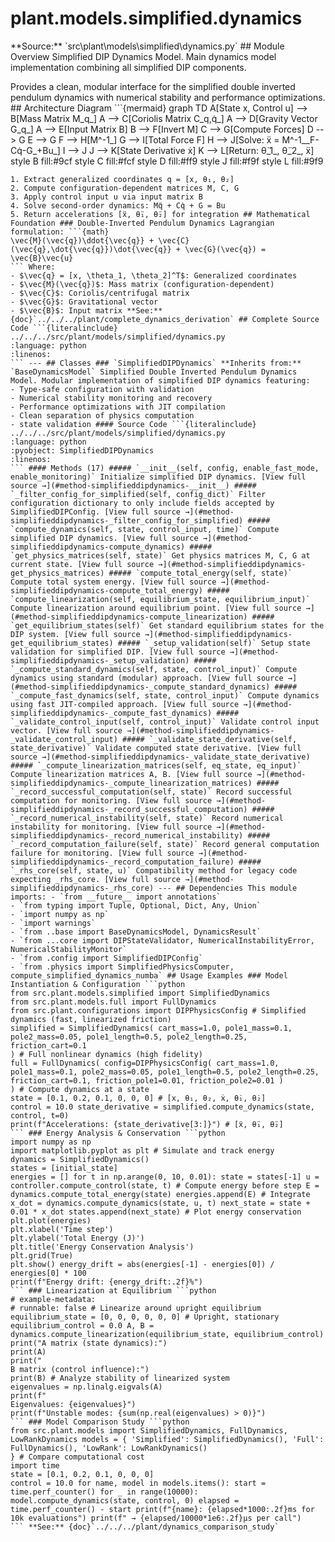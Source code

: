 # plant.models.simplified.dynamics
<!-- Enhanced by Week 8 Phase 2 --> **Source:** `src\plant\models\simplified\dynamics.py` ## Module Overview Simplified DIP Dynamics Model. Main dynamics model implementation combining all simplified DIP components.
Provides a clean, modular interface for the simplified double inverted
pendulum dynamics with numerical stability and performance optimizations. ## Architecture Diagram ```{mermaid}
graph TD A[State x, Control u] --> B[Mass Matrix M_q_] A --> C[Coriolis Matrix C_q,q̇_] A --> D[Gravity Vector G_q_] A --> E[Input Matrix B] B --> F[Invert M] C --> G[Compute Forces] D --> G E --> G F --> H[M^-1_] G --> I[Total Force F] H --> J[Solve: ẍ = M^-1__F-Cq̇-G_+Bu_] I --> J J --> K[State Derivative ẋ] K --> L[Return: θ̈_1_, θ̈_2_, ẍ] style B fill:#9cf style C fill:#fcf style D fill:#ff9 style J fill:#f9f style L fill:#9f9
``` **Data Flow:**
1. Extract generalized coordinates q = [x, θ₁, θ₂]
2. Compute configuration-dependent matrices M, C, G
3. Apply control input u via input matrix B
4. Solve second-order dynamics: Mq̈ + Cq̇ + G = Bu
5. Return accelerations [ẍ, θ̈₁, θ̈₂] for integration ## Mathematical Foundation ### Double-Inverted Pendulum Dynamics Lagrangian formulation: ```{math}
\vec{M}(\vec{q})\ddot{\vec{q}} + \vec{C}(\vec{q},\dot{\vec{q}})\dot{\vec{q}} + \vec{G}(\vec{q}) = \vec{B}\vec{u}
``` Where:
- $\vec{q} = [x, \theta_1, \theta_2]^T$: Generalized coordinates
- $\vec{M}(\vec{q})$: Mass matrix (configuration-dependent)
- $\vec{C}$: Coriolis/centrifugal matrix
- $\vec{G}$: Gravitational vector
- $\vec{B}$: Input matrix **See:** {doc}`../../../plant/complete_dynamics_derivation` ## Complete Source Code ```{literalinclude} ../../../src/plant/models/simplified/dynamics.py
:language: python
:linenos:
``` --- ## Classes ### `SimplifiedDIPDynamics` **Inherits from:** `BaseDynamicsModel` Simplified Double Inverted Pendulum Dynamics Model. Modular implementation of simplified DIP dynamics featuring:
- Type-safe configuration with validation
- Numerical stability monitoring and recovery
- Performance optimizations with JIT compilation
- Clean separation of physics computation
- state validation #### Source Code ```{literalinclude} ../../../src/plant/models/simplified/dynamics.py
:language: python
:pyobject: SimplifiedDIPDynamics
:linenos:
``` #### Methods (17) ##### `__init__(self, config, enable_fast_mode, enable_monitoring)` Initialize simplified DIP dynamics. [View full source →](#method-simplifieddipdynamics-__init__) ##### `_filter_config_for_simplified(self, config_dict)` Filter configuration dictionary to only include fields accepted by SimplifiedDIPConfig. [View full source →](#method-simplifieddipdynamics-_filter_config_for_simplified) ##### `compute_dynamics(self, state, control_input, time)` Compute simplified DIP dynamics. [View full source →](#method-simplifieddipdynamics-compute_dynamics) ##### `get_physics_matrices(self, state)` Get physics matrices M, C, G at current state. [View full source →](#method-simplifieddipdynamics-get_physics_matrices) ##### `compute_total_energy(self, state)` Compute total system energy. [View full source →](#method-simplifieddipdynamics-compute_total_energy) ##### `compute_linearization(self, equilibrium_state, equilibrium_input)` Compute linearization around equilibrium point. [View full source →](#method-simplifieddipdynamics-compute_linearization) ##### `get_equilibrium_states(self)` Get standard equilibrium states for the DIP system. [View full source →](#method-simplifieddipdynamics-get_equilibrium_states) ##### `_setup_validation(self)` Setup state validation for simplified DIP. [View full source →](#method-simplifieddipdynamics-_setup_validation) ##### `_compute_standard_dynamics(self, state, control_input)` Compute dynamics using standard (modular) approach. [View full source →](#method-simplifieddipdynamics-_compute_standard_dynamics) ##### `_compute_fast_dynamics(self, state, control_input)` Compute dynamics using fast JIT-compiled approach. [View full source →](#method-simplifieddipdynamics-_compute_fast_dynamics) ##### `_validate_control_input(self, control_input)` Validate control input vector. [View full source →](#method-simplifieddipdynamics-_validate_control_input) ##### `_validate_state_derivative(self, state_derivative)` Validate computed state derivative. [View full source →](#method-simplifieddipdynamics-_validate_state_derivative) ##### `_compute_linearization_matrices(self, eq_state, eq_input)` Compute linearization matrices A, B. [View full source →](#method-simplifieddipdynamics-_compute_linearization_matrices) ##### `_record_successful_computation(self, state)` Record successful computation for monitoring. [View full source →](#method-simplifieddipdynamics-_record_successful_computation) ##### `_record_numerical_instability(self, state)` Record numerical instability for monitoring. [View full source →](#method-simplifieddipdynamics-_record_numerical_instability) ##### `_record_computation_failure(self, state)` Record general computation failure for monitoring. [View full source →](#method-simplifieddipdynamics-_record_computation_failure) ##### `_rhs_core(self, state, u)` Compatibility method for legacy code expecting _rhs_core. [View full source →](#method-simplifieddipdynamics-_rhs_core) --- ## Dependencies This module imports: - `from __future__ import annotations`
- `from typing import Tuple, Optional, Dict, Any, Union`
- `import numpy as np`
- `import warnings`
- `from ..base import BaseDynamicsModel, DynamicsResult`
- `from ...core import DIPStateValidator, NumericalInstabilityError, NumericalStabilityMonitor`
- `from .config import SimplifiedDIPConfig`
- `from .physics import SimplifiedPhysicsComputer, compute_simplified_dynamics_numba` ## Usage Examples ### Model Instantiation & Configuration ```python
from src.plant.models.simplified import SimplifiedDynamics
from src.plant.models.full import FullDynamics
from src.plant.configurations import DIPPhysicsConfig # Simplified dynamics (fast, linearized friction)
simplified = SimplifiedDynamics( cart_mass=1.0, pole1_mass=0.1, pole2_mass=0.05, pole1_length=0.5, pole2_length=0.25, friction_cart=0.1
) # Full nonlinear dynamics (high fidelity)
full = FullDynamics( config=DIPPhysicsConfig( cart_mass=1.0, pole1_mass=0.1, pole2_mass=0.05, pole1_length=0.5, pole2_length=0.25, friction_cart=0.1, friction_pole1=0.01, friction_pole2=0.01 )
) # Compute dynamics at a state
state = [0.1, 0.2, 0.1, 0, 0, 0] # [x, θ₁, θ₂, ẋ, θ̇₁, θ̇₂]
control = 10.0 state_derivative = simplified.compute_dynamics(state, control, t=0)
print(f"Accelerations: {state_derivative[3:]}") # [ẍ, θ̈₁, θ̈₂]
``` ### Energy Analysis & Conservation ```python
import numpy as np
import matplotlib.pyplot as plt # Simulate and track energy
dynamics = SimplifiedDynamics()
states = [initial_state]
energies = [] for t in np.arange(0, 10, 0.01): state = states[-1] u = controller.compute_control(state, t) # Compute energy before step E = dynamics.compute_total_energy(state) energies.append(E) # Integrate x_dot = dynamics.compute_dynamics(state, u, t) next_state = state + 0.01 * x_dot states.append(next_state) # Plot energy conservation
plt.plot(energies)
plt.xlabel('Time step')
plt.ylabel('Total Energy (J)')
plt.title('Energy Conservation Analysis')
plt.grid(True)
plt.show() energy_drift = abs(energies[-1] - energies[0]) / energies[0] * 100
print(f"Energy drift: {energy_drift:.2f}%")
``` ### Linearization at Equilibrium ```python
# example-metadata:
# runnable: false # Linearize around upright equilibrium
equilibrium_state = [0, 0, 0, 0, 0, 0] # Upright, stationary
equilibrium_control = 0.0 A, B = dynamics.compute_linearization(equilibrium_state, equilibrium_control) print("A matrix (state dynamics):")
print(A)
print("
B matrix (control influence):")
print(B) # Analyze stability of linearized system
eigenvalues = np.linalg.eigvals(A)
print(f"
Eigenvalues: {eigenvalues}")
print(f"Unstable modes: {sum(np.real(eigenvalues) > 0)}")
``` ### Model Comparison Study ```python
from src.plant.models import SimplifiedDynamics, FullDynamics, LowRankDynamics models = { 'Simplified': SimplifiedDynamics(), 'Full': FullDynamics(), 'LowRank': LowRankDynamics()
} # Compare computational cost
import time
state = [0.1, 0.2, 0.1, 0, 0, 0]
control = 10.0 for name, model in models.items(): start = time.perf_counter() for _ in range(10000): model.compute_dynamics(state, control, 0) elapsed = time.perf_counter() - start print(f"{name}: {elapsed*1000:.2f}ms for 10k evaluations") print(f" → {elapsed/10000*1e6:.2f}µs per call")
``` **See:** {doc}`../../../plant/dynamics_comparison_study` 